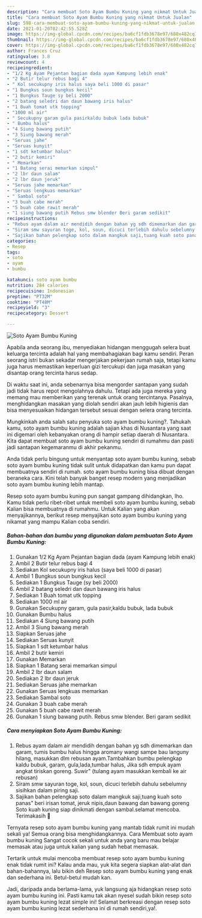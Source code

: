 ```yaml
---
description: "Cara membuat Soto Ayam Bumbu Kuning yang nikmat Untuk Jualan"
title: "Cara membuat Soto Ayam Bumbu Kuning yang nikmat Untuk Jualan"
slug: 598-cara-membuat-soto-ayam-bumbu-kuning-yang-nikmat-untuk-jualan
date: 2021-01-20T02:42:55.528Z
image: https://img-global.cpcdn.com/recipes/ba6cf1fdb3678e97/680x482cq70/soto-ayam-bumbu-kuning-foto-resep-utama.jpg
thumbnail: https://img-global.cpcdn.com/recipes/ba6cf1fdb3678e97/680x482cq70/soto-ayam-bumbu-kuning-foto-resep-utama.jpg
cover: https://img-global.cpcdn.com/recipes/ba6cf1fdb3678e97/680x482cq70/soto-ayam-bumbu-kuning-foto-resep-utama.jpg
author: Frances Cruz
ratingvalue: 3.8
reviewcount: 4
recipeingredient:
- "1/2 Kg Ayam Pejantan bagian dada ayam Kampung lebih enak"
- "2 Butir telur rebus bagi 4"
- " Kol secukupny iris halus saya beli 1000 di pasar"
- "1 Bungkus soun bungkus kecil"
- "1 Bungkus Tauge sy beli 2000"
- "2 batang seledri dan daun bawang iris halus"
- "1 Buah tomat utk topping"
- "1000 ml air"
- " Secukupny garam gula pasirkaldu bubuk lada bubuk"
- " Bumbu halus"
- "4 Siung bawang putih"
- "3 Siung bawang merah"
- "Seruas jahe"
- "Seruas kunyit"
- "1 sdt ketumbar halus"
- "2 butir kemiri"
- " Memarkan"
- "1 Batang serai memarkan simpul"
- "2 lbr daun salam"
- "2 lbr daun jeruk"
- "Seruas jahe memarkan"
- "Seruas lengkuas memarkan"
- " Sambal soto"
- "3 buah cabe merah"
- "5 buah cabe rawit merah"
- "1 siung bawang putih Rebus smw blender Beri garam sedikit"
recipeinstructions:
- "Rebus ayam dalam air mendidih dengan bahan yg sdh dimemarkan dan garam, tumis bumbu halus hingga aromany wangi sampe bau languny hilang, masukkan dlm rebusan ayam.Tambahkan bumbu pelengkap kaldu bubuk, garam, gula,lada,tumbar halus, Jika sdh empuk ayam angkat tiriskan goreng. Suwir&#34; (tulang ayam masukkan kembali ke air rebusan)"
- "Siram smw sayuran toge, kol, soun, dicuci terlebih dahulu sebelumny sisihkan dalam piring saji."
- "Sajikan bahan pelengkap soto dalam mangkuk saji,tuang kuah soto panas&#34; beri irisan tomat, jeruk nipis,daun bawang dan bawang goreng Soto kuah kuning siap dinikmati dengan sambal.selamat mencoba. Terimakasih 🙏"
categories:
- Resep
tags:
- soto
- ayam
- bumbu

katakunci: soto ayam bumbu 
nutrition: 284 calories
recipecuisine: Indonesian
preptime: "PT32M"
cooktime: "PT48M"
recipeyield: "3"
recipecategory: Dessert

---
```



![Soto Ayam Bumbu Kuning](https://img-global.cpcdn.com/recipes/ba6cf1fdb3678e97/680x482cq70/soto-ayam-bumbu-kuning-foto-resep-utama.jpg)

Apabila anda seorang ibu, menyediakan hidangan menggugah selera buat keluarga tercinta adalah hal yang membahagiakan bagi kamu sendiri. Peran seorang istri bukan sekadar mengerjakan pekerjaan rumah saja, tetapi kamu juga harus memastikan keperluan gizi tercukupi dan juga masakan yang disantap orang tercinta harus sedap.

Di waktu  saat ini, anda sebenarnya bisa mengorder santapan yang sudah jadi tidak harus repot mengolahnya dahulu. Tetapi ada juga mereka yang memang mau memberikan yang terenak untuk orang tercintanya. Pasalnya, menghidangkan masakan yang diolah sendiri akan jauh lebih higienis dan bisa menyesuaikan hidangan tersebut sesuai dengan selera orang tercinta. 



Mungkinkah anda salah satu penyuka soto ayam bumbu kuning?. Tahukah kamu, soto ayam bumbu kuning adalah sajian khas di Nusantara yang saat ini digemari oleh kebanyakan orang di hampir setiap daerah di Nusantara. Kita dapat membuat soto ayam bumbu kuning sendiri di rumahmu dan pasti jadi santapan kegemaranmu di akhir pekanmu.

Anda tidak perlu bingung untuk menyantap soto ayam bumbu kuning, sebab soto ayam bumbu kuning tidak sulit untuk didapatkan dan kamu pun dapat membuatnya sendiri di rumah. soto ayam bumbu kuning bisa dibuat dengan beraneka cara. Kini telah banyak banget resep modern yang menjadikan soto ayam bumbu kuning lebih mantap.

Resep soto ayam bumbu kuning pun sangat gampang dihidangkan, lho. Kamu tidak perlu ribet-ribet untuk membeli soto ayam bumbu kuning, sebab Kalian bisa membuatnya di rumahmu. Untuk Kalian yang akan menyajikannya, berikut resep menyajikan soto ayam bumbu kuning yang nikamat yang mampu Kalian coba sendiri.

<!--inarticleads1-->

##### Bahan-bahan dan bumbu yang digunakan dalam pembuatan Soto Ayam Bumbu Kuning:

1. Gunakan 1/2 Kg Ayam Pejantan bagian dada (ayam Kampung lebih enak)
1. Ambil 2 Butir telur rebus bagi 4
1. Sediakan  Kol secukupny iris halus (saya beli 1000 di pasar)
1. Ambil 1 Bungkus soun bungkus kecil
1. Sediakan 1 Bungkus Tauge (sy beli 2000)
1. Ambil 2 batang seledri dan daun bawang iris halus
1. Sediakan 1 Buah tomat utk topping
1. Sediakan 1000 ml air
1. Gunakan  Secukupny garam, gula pasir,kaldu bubuk, lada bubuk
1. Gunakan  Bumbu halus
1. Sediakan 4 Siung bawang putih
1. Ambil 3 Siung bawang merah
1. Siapkan Seruas jahe
1. Sediakan Seruas kunyit
1. Siapkan 1 sdt ketumbar halus
1. Ambil 2 butir kemiri
1. Gunakan  Memarkan
1. Siapkan 1 Batang serai memarkan simpul
1. Ambil 2 lbr daun salam
1. Sediakan 2 lbr daun jeruk
1. Sediakan Seruas jahe memarkan
1. Gunakan Seruas lengkuas memarkan
1. Sediakan  Sambal soto
1. Gunakan 3 buah cabe merah
1. Gunakan 5 buah cabe rawit merah
1. Gunakan 1 siung bawang putih. Rebus smw blender. Beri garam sedikit




<!--inarticleads2-->

##### Cara menyiapkan Soto Ayam Bumbu Kuning:

1. Rebus ayam dalam air mendidih dengan bahan yg sdh dimemarkan dan garam, tumis bumbu halus hingga aromany wangi sampe bau languny hilang, masukkan dlm rebusan ayam.Tambahkan bumbu pelengkap kaldu bubuk, garam, gula,lada,tumbar halus, Jika sdh empuk ayam angkat tiriskan goreng. Suwir&#34; (tulang ayam masukkan kembali ke air rebusan)
1. Siram smw sayuran toge, kol, soun, dicuci terlebih dahulu sebelumny sisihkan dalam piring saji.
1. Sajikan bahan pelengkap soto dalam mangkuk saji,tuang kuah soto panas&#34; beri irisan tomat, jeruk nipis,daun bawang dan bawang goreng Soto kuah kuning siap dinikmati dengan sambal.selamat mencoba. Terimakasih 🙏




Ternyata resep soto ayam bumbu kuning yang mantab tidak rumit ini mudah sekali ya! Semua orang bisa menghidangkannya. Cara Membuat soto ayam bumbu kuning Sangat cocok sekali untuk anda yang baru mau belajar memasak atau juga untuk kalian yang sudah hebat memasak.

Tertarik untuk mulai mencoba membuat resep soto ayam bumbu kuning enak tidak rumit ini? Kalau anda mau, yuk kita segera siapkan alat-alat dan bahan-bahannya, lalu bikin deh Resep soto ayam bumbu kuning yang enak dan sederhana ini. Betul-betul mudah kan. 

Jadi, daripada anda berlama-lama, yuk langsung aja hidangkan resep soto ayam bumbu kuning ini. Pasti kamu tak akan nyesel sudah bikin resep soto ayam bumbu kuning lezat simple ini! Selamat berkreasi dengan resep soto ayam bumbu kuning lezat sederhana ini di rumah sendiri,ya!.

